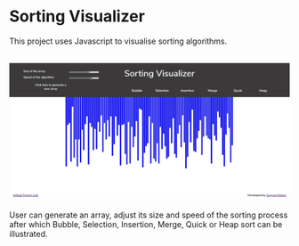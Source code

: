 # Sorting Visualizer

This project uses Javascript to visualise sorting algorithms.
<br></br>
<!-- <img src="images/screenshot.jpg"> -->
![Screenshot](/images/screenshot.jpg)
<br></br>
User can generate an array, adjust its size and speed of the sorting process after which Bubble, Selection, Insertion, Merge, Quick or Heap sort can be illustrated.